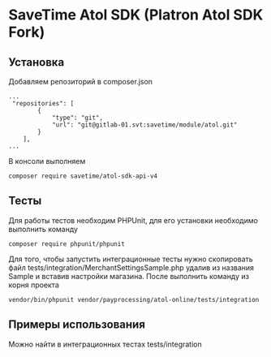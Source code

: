 SaveTime Atol SDK (Platron Atol SDK Fork)
===============
## Установка

Добавляем репозиторий в composer.json
```$json
...
 "repositories": [
        {
            "type": "git",
            "url": "git@gitlab-01.svt:savetime/module/atol.git"
        }
    ],
...
```

В консоли выполняем
<pre><code>composer require savetime/atol-sdk-api-v4</pre></code>

## Тесты
Для работы тестов необходим PHPUnit, для его установки необходимо выполнить команду
```
composer require phpunit/phpunit
```
Для того, чтобы запустить интеграционные тесты нужно скопировать файл tests/integration/MerchantSettingsSample.php удалив 
из названия Sample и вставив настройки магазина. После выполнить команду из корня проекта
```
vendor/bin/phpunit vendor/payprocessing/atol-online/tests/integration
```

## Примеры использования

Можно найти в интеграционных тестах tests/integration
